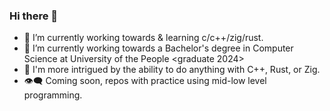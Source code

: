 ### Hi there 👋

- 🔭 I’m currently working towards & learning c/c++/zig/rust.
- 🌱 I’m currently working towards a Bachelor's degree in Computer Science at University of the People <graduate 2024>
- :thinking: I'm more intrigued by the ability to do anything with C++, Rust, or Zig.
- :eye_speech_bubble: Coming soon, repos with practice using mid-low level programming.
